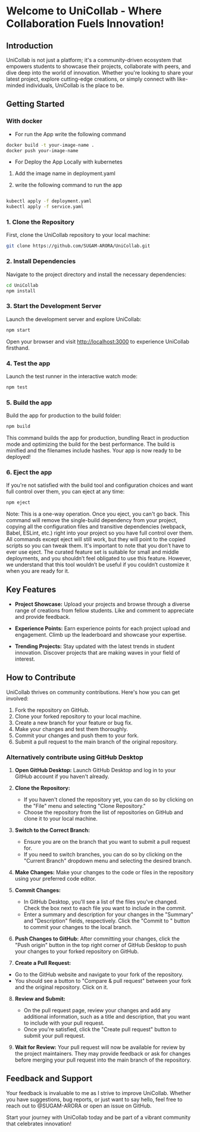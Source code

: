 # Welcome to UniCollab - Where Collaboration Fuels Innovation!

## Introduction

UniCollab is not just a platform; it's a community-driven ecosystem that empowers students to showcase their projects, collaborate with peers, and dive deep into the world of innovation. Whether you're looking to share your latest project, explore cutting-edge creations, or simply connect with like-minded individuals, UniCollab is the place to be.

## Getting Started

### With docker
- For run the App write the following command
```bash
docker build -t your-image-name .
docker push your-image-name

```
- For Deploy the App Locally with kubernetes

1. Add the image name in deployment.yaml

2. write the following command to run the app
```bash

kubectl apply -f deployment.yaml
kubectl apply -f service.yaml

```
### 1. Clone the Repository

First, clone the UniCollab repository to your local machine:

```bash
git clone https://github.com/SUGAM-ARORA/UniCollab.git
```

### 2. Install Dependencies

Navigate to the project directory and install the necessary dependencies:

```bash
cd UniCollab
npm install
```

### 3. Start the Development Server

Launch the development server and explore UniCollab:

```bash
npm start
```

Open your browser and visit [http://localhost:3000](http://localhost:3000) to experience UniCollab firsthand.

### 4. Test the app 

Launch the test runner in the interactive watch mode:

```bash
npm test
```

### 5. Build the app 

Build the app for production to the build folder:

```bash
npm build
```

This command builds the app for production, bundling React in production mode and optimizing the build for the best performance. The build is minified and the filenames include hashes. Your app is now ready to be deployed!

### 6. Eject the app

If you're not satisfied with the build tool and configuration choices and want full control over them, you can eject at any time:

```bash
npm eject
```

Note: This is a one-way operation. Once you eject, you can't go back. This command will remove the single-build dependency from your project, copying all the configuration files and transitive dependencies (webpack, Babel, ESLint, etc.) right into your project so you have full control over them. All commands except eject will still work, but they will point to the copied scripts so you can tweak them. It's important to note that you don’t have to ever use eject. The curated feature set is suitable for small and middle deployments, and you shouldn’t feel obligated to use this feature. However, we understand that this tool wouldn’t be useful if you couldn’t customize it when you are ready for it.

## Key Features

- **Project Showcase:** Upload your projects and browse through a diverse range of creations from fellow students. Like and comment to appreciate and provide feedback.

- **Experience Points:** Earn experience points for each project upload and engagement. Climb up the leaderboard and showcase your expertise.

- **Trending Projects:** Stay updated with the latest trends in student innovation. Discover projects that are making waves in your field of interest.

## How to Contribute

UniCollab thrives on community contributions. Here's how you can get involved:

1. Fork the repository on GitHub.
2. Clone your forked repository to your local machine.
3. Create a new branch for your feature or bug fix.
4. Make your changes and test them thoroughly.
5. Commit your changes and push them to your fork.
6. Submit a pull request to the main branch of the original repository.

### Alternatively contribute using GitHub Desktop

1. **Open GitHub Desktop:**
   Launch GitHub Desktop and log in to your GitHub account if you haven't already.

2. **Clone the Repository:**
   - If you haven't cloned the repository yet, you can do so by clicking on the "File" menu and selecting "Clone Repository."
   - Choose the repository from the list of repositories on GitHub and clone it to your local machine.

3. **Switch to the Correct Branch:**
   - Ensure you are on the branch that you want to submit a pull request for.
   - If you need to switch branches, you can do so by clicking on the "Current Branch" dropdown menu and selecting the desired branch.

4. **Make Changes:**
   Make your changes to the code or files in the repository using your preferred code editor.

5. **Commit Changes:**
   - In GitHub Desktop, you'll see a list of the files you've changed. Check the box next to each file you want to include in the commit.
   - Enter a summary and description for your changes in the "Summary" and "Description" fields, respectively. Click the "Commit to <branch-name>" button to commit your changes to the local branch.

6. **Push Changes to GitHub:**
   After committing your changes, click the "Push origin" button in the top right corner of GitHub Desktop to push your changes to your forked repository on GitHub.

7. **Create a Pull Request:**
  - Go to the GitHub website and navigate to your fork of the repository.
  - You should see a button to "Compare & pull request" between your fork and the original repository. Click on it.

8. **Review and Submit:**
   - On the pull request page, review your changes and add any additional information, such as a title and description, that you want to include with your pull request.
   - Once you're satisfied, click the "Create pull request" button to submit your pull request.

9. **Wait for Review:**
    Your pull request will now be available for review by the project maintainers. They may provide feedback or ask for changes before merging your pull request into the main branch of the repository.

## Feedback and Support

Your feedback is invaluable to me as I strive to improve UniCollab. Whether you have suggestions, bug reports, or just want to say hello, feel free to reach out to @SUGAM-ARORA or open an issue on GitHub.

Start your journey with UniCollab today and be part of a vibrant community that celebrates innovation!
